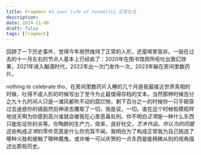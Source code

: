 ```yaml
---
title: Fragment #1 your life of normality 正常生活
description: 
date: 2024-11-06
draft: false 
tags: [fragment] 
---
```

回顾了一下历史事件，觉得今年居然维持了正常的人形，还蛮啼笑皆非。一般在过去的十一月左右的节点人基本上已经疯了：2020年在图书馆厕所呕吐出致幻效果，2021年进入酗酒时代，2022年出一次门发作一次，2023年躲在房间里数药片。

nothing to celebrate tho，在房间里数药片入睡的几个月是我最接近世界真相的时候，吐得不成人形的时候写出了至今为止最值得存档的文本。当然那种时候百分之九十九时间人只是一滩风都吹不动的腐烂物，剩下百分之一的时候你一只手砸穿过去迷惑你的镜面然后伸进去攫取了一切，我是说，一切。谁在这个时候假模假样地说天啊为你感到高兴谁就会被我在心里恶毒处刑。你不明白*正常*是一种什么东西只能佐证你的劣等。你陶醉的生产力，效率，良好社交，*艺术作品*，*你认为的同盟*这些构成*正常*的零件究竟是什么你充耳不闻。我明白为了构成正常我为自己挑选了哪种义肢和接触了哪种魔鬼，或许唯一可以庆贺的一点东西是能稍微从别的视角描述出那些历史。